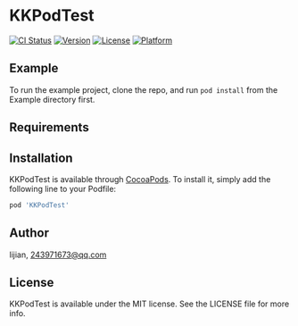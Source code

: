 # KKPodTest

[![CI Status](https://img.shields.io/travis/lijian/KKPodTest.svg?style=flat)](https://travis-ci.org/lijian/KKPodTest)
[![Version](https://img.shields.io/cocoapods/v/KKPodTest.svg?style=flat)](https://cocoapods.org/pods/KKPodTest)
[![License](https://img.shields.io/cocoapods/l/KKPodTest.svg?style=flat)](https://cocoapods.org/pods/KKPodTest)
[![Platform](https://img.shields.io/cocoapods/p/KKPodTest.svg?style=flat)](https://cocoapods.org/pods/KKPodTest)

## Example

To run the example project, clone the repo, and run `pod install` from the Example directory first.

## Requirements

## Installation

KKPodTest is available through [CocoaPods](https://cocoapods.org). To install
it, simply add the following line to your Podfile:

```ruby
pod 'KKPodTest'
```

## Author

lijian, 243971673@qq.com

## License

KKPodTest is available under the MIT license. See the LICENSE file for more info.

